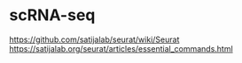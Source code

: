 # scRNA-seq
https://github.com/satijalab/seurat/wiki/Seurat  
https://satijalab.org/seurat/articles/essential_commands.html
